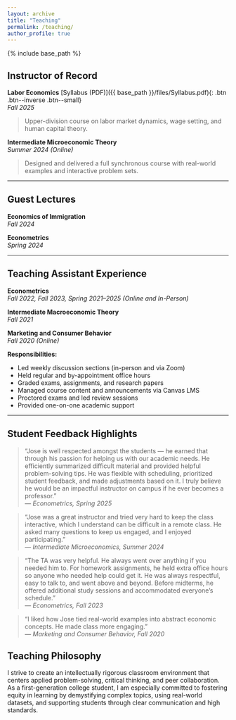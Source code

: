 ```yaml
---
layout: archive
title: "Teaching"
permalink: /teaching/
author_profile: true
---
```


{% include base_path %}

## Instructor of Record

**Labor Economics**  [Syllabus (PDF)]({{ base_path }}/files/Syllabus.pdf){: .btn .btn--inverse .btn--small}  
*Fall 2025*  
> Upper-division course on labor market dynamics, wage setting, and human capital theory.

**Intermediate Microeconomic Theory**  
*Summer 2024 (Online)*  
> Designed and delivered a full synchronous course with real-world examples and interactive problem sets.

---

## Guest Lectures

**Economics of Immigration**  
*Fall 2024*

**Econometrics**  
*Spring 2024*

---

## Teaching Assistant Experience

**Econometrics**  
*Fall 2022, Fall 2023, Spring 2021–2025 (Online and In-Person)*

**Intermediate Macroeconomic Theory**  
*Fall 2021*

**Marketing and Consumer Behavior**  
*Fall 2020 (Online)*

**Responsibilities:**  
- Led weekly discussion sections (in-person and via Zoom)  
- Held regular and by-appointment office hours  
- Graded exams, assignments, and research papers  
- Managed course content and announcements via Canvas LMS  
- Proctored exams and led review sessions  
- Provided one-on-one academic support

---

## Student Feedback Highlights

> “Jose is well respected amongst the students — he earned that through his passion for helping us with our academic needs. He efficiently summarized difficult material and provided helpful problem-solving tips. He was flexible with scheduling, prioritized student feedback, and made adjustments based on it. I truly believe he would be an impactful instructor on campus if he ever becomes a professor.”  
> — *Econometrics, Spring 2025*

> “Jose was a great instructor and tried very hard to keep the class interactive, which I understand can be difficult in a remote class. He asked many questions to keep us engaged, and I enjoyed participating.”  
> — *Intermediate Microeconomics, Summer 2024*

> “The TA was very helpful. He always went over anything if you needed him to. For homework assignments, he held extra office hours so anyone who needed help could get it. He was always respectful, easy to talk to, and went above and beyond. Before midterms, he offered additional study sessions and accommodated everyone’s schedule.”  
> — *Econometrics, Fall 2023*

> “I liked how Jose tied real-world examples into abstract economic concepts. He made class more engaging.”  
> — *Marketing and Consumer Behavior, Fall 2020*



## Teaching Philosophy

I strive to create an intellectually rigorous classroom environment that centers applied problem-solving, critical thinking, and peer collaboration. As a first-generation college student, I am especially committed to fostering equity in learning by demystifying complex topics, using real-world datasets, and supporting students through clear communication and high standards.
